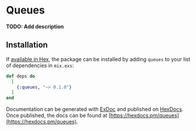 # Queues

**TODO: Add description**

## Installation

If [available in Hex](https://hex.pm/docs/publish), the package can be installed
by adding `queues` to your list of dependencies in `mix.exs`:

```elixir
def deps do
  [
    {:queues, "~> 0.1.0"}
  ]
end
```

Documentation can be generated with [ExDoc](https://github.com/elixir-lang/ex_doc)
and published on [HexDocs](https://hexdocs.pm). Once published, the docs can
be found at [https://hexdocs.pm/queues](https://hexdocs.pm/queues).

